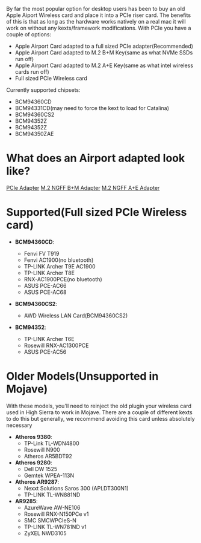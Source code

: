 By far the most popular option for desktop users has been to buy an old Apple Aiport Wireless card and place it into a PCIe riser card. The benefits of this is that as long as the hardware works natively on a real mac it will work on without any kexts/framework modifications. With PCIe you have a couple of options:


* Apple Airport Card adapted to a full sized PCIe adapter(Recommended)
* Apple Airport Card adapted to M.2 B+M Key(same as what NVMe SSDs run off)
* Apple Airport Card adapted to M.2 A+E Key(same as what intel wireless cards run off)
* Full sized PCIe Wireless card

Currently supported chipsets:

* BCM94360CD
* BCM94331CD\(may need to force the kext to load for Catalina\)
* BCM94360CS2
* BCM94352Z
* BCM94352Z
* BCM94350ZAE

# What does an Airport adapted look like?

[PCIe Adapter](https://i.imgur.com/AUtNhiB.jpg)
[M.2 NGFF B+M Adapter](https://i.imgur.com/MNt8xqq.jpg)
[M.2 NGFF A+E Adapter](https://i.imgur.com/NLUpEl3.jpg)


# Supported(Full sized PCIe Wireless card)

* **BCM94360CD**:

   * Fenvi FV T919
   * Fenvi AC1900\(no bluetooth\)
   * TP-LINK Archer T9E AC1900
   * TP-LINK Archer T8E
   * RNX-AC1900PCE\(no bluetooth\)
   * ASUS PCE-AC66
   * ASUS PCE-AC68

* **BCM94360CS2**:

   * AWD Wireless LAN Card\(BCM94360CS2\)

* **BCM94352**:

   * TP-LINK Archer T6E
   * Rosewill RNX-AC1300PCE
   * ASUS PCE-AC56


# Older Models(Unsupported in Mojave)

With these models, you'll need to reinject the old plugin your wireless card used in High Sierra to work in Mojave. There are a couple of different kexts to do this but generally, we recommend avoiding this card unless absolutely necessary

* **Atheros 9380**:
   * TP-Link TL-WDN4800
   * Rosewill N900
   * Atheros AR5BDT92
* **Atheros 9280**:
   * Dell DW 1525
   * Gemtek WPEA-113N
* **Atheros AR9287**:
   * Nexxt Solutions Saros 300 (APLDT300N1)
   * TP-LINK TL-WN881ND
* **AR9285**:
   * AzureWave AW-NE106
   * Rosewill RNX-N150PCe v1
   * SMC SMCWPCIeS-N
   * TP-LINK TL-WN781ND v1
   * ZyXEL NWD3105

